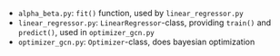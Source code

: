 
* `alpha_beta.py`: `fit()` function, used by `linear_regressor.py`
* `linear_regressor.py`: `LinearRegressor`-class, providing `train()` and `predict()`, used in `optimizer_gcn.py`
* `optimizer_gcn.py`: `Optimizer`-class, does bayesian optimization
